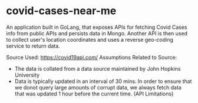# covid-cases-near-me

An application built in GoLang, that exposes APIs for fetching Covid Cases info from public APIs and persists data in Mongo.
Another API is then used to collect user's location coordinates and uses a reverse geo-coding service to return data.

Source Used: https://covid19api.com/
Assumptions Related to Source: 
-   The data is collated from a data source maintained by John Hopkins University
-   Data is typically updated in an interval of 30 mins. In order to ensure that we donot query large amounts of corrupt data, we always fetch data that was updated 1 hour before the current time. (API Limitations)